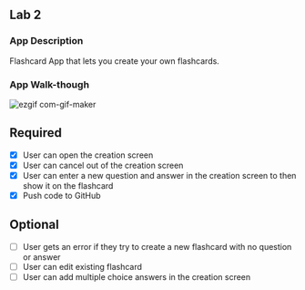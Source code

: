 ## Lab 2

### App Description
Flashcard App that lets you create your own flashcards.

### App Walk-though
![ezgif com-gif-maker](https://user-images.githubusercontent.com/78508685/110222544-072a9e00-7ea1-11eb-82e5-b8917d939dbd.gif)

## Required
- [x] User can open the creation screen
- [x] User can cancel out of the creation screen
- [x] User can enter a new question and answer in the creation screen to then show it on the flashcard
- [x] Push code to GitHub
## Optional
- [ ] User gets an error if they try to create a new flashcard with no question or answer
- [ ] User can edit existing flashcard
- [ ] User can add multiple choice answers in the creation screen
